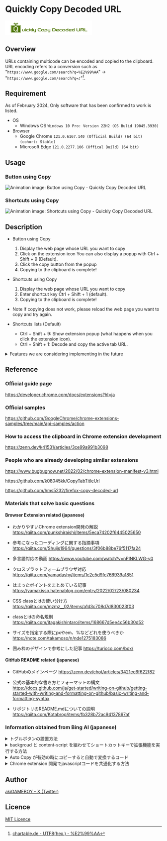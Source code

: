 # Quickly Copy Decoded URL

![Logo - Quickly Copy Decoded URL](https://github.com/akiGAMEBOY/Chrome-Ext_QuicklyCopyDecodedURL/blob/main/quickly-copy-decoded-url/images/qc-logo.png)

## Overview

URLs containing multicode can be encoded and copied to the clipboard.
URL encoding refers to a conversion such as "`https://www.google.com/search?q=%E2%99%AA`" → "`https://www.google.com/search?q=♪`"[^1].

[^1]: [chartable.de - UTF8(hex.) - %E2%99%AA](https://www.utf8-chartable.de/unicode-utf8-table.pl?start=9728&number=128&names=-#:~:text=e2%2099%20aa)

## Requirement

As of February 2024, Only software that has been confirmed to work is listed.

- OS
    - Windows OS
        `Windows 10 Pro: Version 22H2 (OS Bulid 19045.3930)`
- Browser
    - Google Chrome
        `121.0.6167.140 (Official Build) (64 bit) (cohort: Stable)`
    - Microsoft Edge
        `121.0.2277.106 (Offical Build) (64 bit)`

## Usage

### Button using Copy

![Animation image: Button using Copy - Quickly Copy Decoded URL](https://github.com/akiGAMEBOY/Chrome-Ext_QuicklyCopyDecodedURL/blob/main/quickly-copy-decoded-url/images/copy-manual.png)

### Shortcuts using Copy

![Animation image: Shortcuts using Copy - Quickly Copy Decoded URL](https://github.com/akiGAMEBOY/Chrome-Ext_QuicklyCopyDecodedURL/blob/main/quickly-copy-decoded-url/images/copy-shortcuts.png)


## Description

- Button using Copy
    1. Display the web page whose URL you want to copy
    1. Click on the extension icon
        You can also display a popup with Ctrl + Shift + 9 (Default).
    1. Click the copy button from the popup
    1. Copying to the clipboard is complete!

- Shortcuts using Copy
    1. Display the web page whose URL you want to copy
    1. Enter shortcut key
        Ctrl + Shift + 1 (default).
    1. Copying to the clipboard is complete!

- Note
    If copying does not work, please reload the web page you want to copy and try again. 

- Shortcuts lists (Default)
    - Ctrl + Shift + 9: Show extension popup (what happens when you click the extension icon).
    - Ctrl + Shift + 1: Decode and copy the active tab URL.

<details>
<summary>Features we are considering implementing in the future</summary>

- Auto copy function
    Detects when a regular copy command (Ctrl+C) is executed, such as by watching the clipboard for changes.
    A feature that automatically decodes and replaces the clipboard contents if it is determined to be a URL.
    I would like to be able to enable/disable this feature in settings.
    You can change the settings by placing a toggle button in Popup.html. Also, if possible, I would like to be able to switch settings using shortcut keys.
- Allow extensions to be copied by clicking their icon
    As of February 2024, clicking the extension icon displays a popup (popup.html), and clicking the copy button within the popup copies it.
    In the future, we believe it will be even more convenient to be able to click on the extension's icon and perform the copy process immediately without displaying a popup.

    However, due to the specifications of the extension, it seems that it is not possible to display a pop-up when clicking the icon and perform copy processing at the same time.
    If you want to copy the icon on click, remove the `default_popup` item in manifest.json and add the code that runs when the extension icon is clicked (`chrome.action.onClicked.addListener`) to must be added.

    At this time, we are focusing on the extensibility of our extensions, so we believe that pop-up display is essential, and this feature is a low priority.

    [Reference: stackoverflow.com - Extension icon click event not working manifest version 3](https://stackoverflow.com/questions/77796331/extension-icon-click-event-not-working-manifest-version-3)

- Implementation of Google Analytics
    Google Analytics is essential for analyzing how your extension is used.
    The analysis results can also be used as material for considering functions, such as improving functions or abolishing infrequently used functions.
    
    Note: It is necessary to clearly state the privacy policy before implementation.

- Add language
    As of February 2024, only two languages are supported: Japanese and English.
    I would like to give priority to countries that use multi-code keyboard input.

- Introduction of option screen
    After implementing the option screen, I would like to create the following setting items.
    - Auto copy function settings
    - Allow copying with extension icon depending on settings
        To implement it, as mentioned above, `chrome.action.onClicked.addListener` needs to be set in background.js.
        It might be useful if you could choose between displaying popup.html, copying it, or doing both depending on the settings (feasibility is unknown).
    - I want to change the copy format
        As of February 2024, the specification is to copy only the URL, but I would like to be able to change the following three patterns.
        - URL only (current spec)
        - Title and URL in markdown format `[title](url)`
        - Specify title and URL with delimiter `titile:url` etc.
    - Memo: How to implement options is as follows.

        ```diff json:Excerpt from manifest.json
        "permissions": [
            "storage",
            "clipboardWrite",
            "tabs",
            "alarms"
        ],
        "action": {
            "default_title": "__MSG_extTitle__",
            "default_popup": "popups/popup.html",
            "default_icon": {
            "32": "icons/32.png",
            "72": "icons/72.png",
            "128": "icons/128.png",
            "512": "icons/512.png"
            }
        },
        +  "options_page": "/options/options.html", ← 追加
        "commands": {
            "_execute_action": {
            "suggested_key": {
                "default": "Ctrl+Shift+9",
                "mac": "MacCtrl+Shift+9"
            },
            "description": "View Option."
            },
        ```

- Introducing dark mode
    This can probably be achieved by implementing code like the one below.
    Because it is necessary to adjust the background color and text color of individual objects by looking at the overall color,
    It seems like it will take a surprisingly long time.

    ```javascript:popup.js
    // Load
    window.onload = () => {
        // Get dark mode settings
        const isDarkMode = window.matchMedia('(prefers-color-scheme: dark)').matches;
        
        if (isDarkMode) {
            // For dark mode
            document.body.style.backgroundColor = "black";
            // After that, change the font color of the text here.
        } else {
            // Not dark mode
            document.body.style.backgroundColor = "white";
            // After that, change the font color of the text here.
        }
    }
    ```

- I want to change the extension icon depending on the copy mode.
    For example, use the following two patterns. In addition, when the extension itself is disabled, the icon changes to gray according to the specifications, so no special measures are required.
    - If the entire icon is green: Auto copy function is on
    - If only the border of the icon is green and the inside is transparent: Auto copy function is off

</details>

## Reference

### Official guide page

https://developer.chrome.com/docs/extensions?hl=ja

### Official samples

https://github.com/GoogleChrome/chrome-extensions-samples/tree/main/api-samples/action

### How to access the clipboard in Chrome extension  development

https://zenn.dev/k41531/articles/3ce99a991b3098

### People who are already developing similar extensions

https://www.bugbugnow.net/2022/02/chrome-extension-manifest-v3.html

https://github.com/k08045kk/CopyTabTitleUrl

https://github.com/hms5232/firefox-copy-decoded-url

### Materials that solve basic questions

#### Browser Extension related (japanese)

- わかりやすいChrome extension開発の解説
    https://qiita.com/punkshiraishi/items/5eca74202f6445025650

- 参考になったコーディングに関する指摘事項
    https://qiita.com/Shujis1964/questions/3f06b88be76f5117fa24

- 多言語対応の動画
    https://www.youtube.com/watch?v=nPINKLWG-y0

- クロスプラットフォームブラウザ対応
    https://qiita.com/yamadashy/items/1c2c5d9fc766939a1851

- はまったポイントをまとめている記事
    https://yamakisso.hatenablog.com/entry/2022/02/23/080234

- CSS classとidの使い分け方
    https://qiita.com/mzmz__02/items/a1d3c708d7d830023f03

- classとidの命名規則
    https://qiita.com/itagakishintaro/items/168667d5ee4c56b30d52

- サイズを指定する際にpxやem、%などどれを使うべきか
    https://note.com/takamoso/n/nde1275183086

- 囲み枠のデザインで参考にした記事
    https://turicco.com/box/

#### GitHub README related (japanese)

- GitHubのメインページ
    https://zenn.dev/chot/articles/3421ec6f622f82

- 公式の基本的な書き方とフォーマットの構文
    https://docs.github.com/ja/get-started/writing-on-github/getting-started-with-writing-and-formatting-on-github/basic-writing-and-formatting-syntax

- リポジトリのREADME.mdについての説明
    https://qiita.com/Kotabrog/items/fb328b72ac94137897af

### Information obtained from Bing AI (japanese)

<details>
<summary>トグルボタンの設置方法</summary>

> ❓ Bing AIに聞く
> 
> Chromeの拡張機能の開発で下記の要件を満たしているソースコードを提供してください。
> ・トグルボタンを設置
> ・トグルボタンでBoolean型の設定情報を保持可能
> ・manifest_versionは「3」で作成
> ・HTMLやJavascript、cssはわけてソースコードを生成
-----
> ✅ Bing AIの回答
> 
> こんにちは、これはBingです。Chromeの拡張機能の開発に関するお手伝いができると嬉しいです。😊
> 
> ご要件に沿って、トグルボタンでBoolean型の設定情報を保持できるChromeの拡張機能のソースコードを生成しました。manifest_versionは「3」に設定し、HTMLやJavascript、cssは別々のファイルに分けました。ソースコードは以下の通りです。
> 
> ```html
> <!-- popup.html -->
> <body>
>   <button id="toggle"></button>
>   <script src="popup.js"></script>
> </body>
> ```
> 
> ```css
> /* style.css */
> #toggle {
>   width: 100px;
>   height: 50px;
>   border: none;
>   border-radius: 25px;
>   background-color: #ccc;
> }
> 
> #toggle.on {
>   background-color: #0f0;
> }
> 
> #toggle span {
>   display: block;
>   width: 40px;
>   height: 40px;
>   margin: 5px;
>   border-radius: 20px;
>   background-color: #fff;
>   transition: margin 0.3s;
> }
> 
> #toggle.on span {
>   margin-left: 55px;
> }
> ```
> 
> ```javascript
> // popup.js
> let enabled = false; // disabled by default
> let myButton = document.getElementById("toggle");
> 
> // set the initial state of the button
> chrome.storage.local.get("enabled", (data) => {
>   enabled = !!data.enabled;
>   myButton.classList.toggle("on", enabled);
> });
> 
> // toggle the state of the button
> myButton.onclick = () => {
>   enabled = !enabled;
>   myButton.classList.toggle("on", enabled);
>   chrome.storage.local.set({ enabled: enabled });
> };
> ```
> 
> ```json
> // manifest.json
> {
>   "name": "Toggle Extension",
>   "version": "1.0",
>   "manifest_version": 3,
>   "action": {
>     "default_icon": {
>       "16": "icon16.png",
>       "24": "icon24.png",
>       "32": "icon32.png"
>     },
>     "default_title": "Toggle Me",
>     "default_popup": "popup.html"
>   },
>   "background": {
>     "service_worker": "background.js"
>   },
>   "permissions": ["storage"]
> }
> ```
> 
> このソースコードは、[Stack Overflow](^1^)の回答¹を参考にしています。もっと詳しい情報やチュートリアルが必要な場合は、[Chrome for Developers](^2^)のサイト²や[DEV Community](^3^)の記事³、[Groovyweb](^4^)のブログ⁴などをご覧ください。
> 
> この回答はお役に立ちましたか？😊
> 
> ソース: Bing との会話 2024/1/23
> (1) Chrome Extension to show a toggle to enable/disable extension. https://stackoverflow.com/questions/54727978/chrome-extension-to-show-a-toggle-to-enable-disable-extension.
> (2) Chrome Extension to show a toggle to enable/disable extension. https://stackoverflow.com/questions/54727978/chrome-extension-to-show-a-toggle-to-enable-disable-extension.
> (3) chrome.action | API | Chrome for Developers. https://developer.chrome.com/docs/extensions/reference/api/action.
> (4) chrome.action | API | Chrome for Developers. https://developer.chrome.com/docs/extensions/reference/api/action.
> (5) How To Built A Chrome Extension - DEV Community. https://dev.to/yourdevguy/how-to-built-a-chrome-extension-k1a.
> (6) How To Built A Chrome Extension - DEV Community. https://dev.to/yourdevguy/how-to-built-a-chrome-extension-k1a.
> (7) Essential Guide For Chrome Extension Development in 2023 .... https://www.groovyweb.co/blog/chrome-extension-development-essential-guide/.
> (8) Essential Guide For Chrome Extension Development in 2023 .... https://www.groovyweb.co/blog/chrome-extension-development-essential-guide/.
　
> ❓ Bing AIに聞く
> 
> Chrome Extetionの開発で下記の要件を満たしたソースコードを提供してください。
> ・manifest_version が 3
> ・popup.htmlにトグルボタンを配置
> ・トグルボタンを保存
> ・各コードの正しいとされているコーディングルールに従う
-----
> ✅ Bing AIの回答
> 
> こんにちは、これはBingです。コードに関する質問にお答えします。😊
> 
> Chrome Extetionの開発でmanifest_version が 3でpopup.htmlにトグルボタンを配置し、トグルボタンを保存し、各コードの正しいとされているコーディングルールに従う方法は、以下のようになります。
> 
> まず、manifest.jsonファイルを作成します。このファイルでは、拡張機能の基本的な情報や機能を定義します。manifest_version は 3と指定します。また、actionキーでpopup.htmlを指定します。このファイルは、アイコンをクリックしたときに表示されるポップアップページです。permissionsキーで必要な権限を指定します。今回は、タブの情報やストレージのアクセスを行うためにtabs権限とstorage権限を指定します。¹
> 
> ```json
> {
>   "manifest_version": 3,
>   "name": "Toggle Button Extension",
>   "version": "1.0",
>   "description": "A simple extension that adds a toggle button to the popup page and saves its state.",
>   "action": {
>     "default_popup": "popup.html"
>   },
>   "permissions": [
>     "tabs",
>     "storage"
>   ]
> }
> ```
> 
> 次に、popup.htmlファイルを作成します。このファイルでは、ポップアップページの見た目や動作を定義します。トグルボタンは、inputタグのtype属性をcheckboxにして作成します。また、labelタグでトグルボタンの見た目をカスタマイズします。² さらに、scriptタグでpopup.jsファイルを読み込みます。このファイルでは、トグルボタンの状態を取得や保存を行います。
> 
> ```html
> <!DOCTYPE html>
> <html>
> <head>
>   <style>
>     /* トグルボタンの見た目をカスタマイズするCSS */
>     input[type=checkbox] {
>       display: none;
>     }
> 
>     label {
>       display: inline-block;
>       width: 60px;
>       height: 34px;
>       background: #ccc;
>       border-radius: 34px;
>       position: relative;
>       cursor: pointer;
>     }
> 
>     label:after {
>       content: "";
>       display: block;
>       width: 26px;
>       height: 26px;
>       background: #fff;
>       border-radius: 50%;
>       position: absolute;
>       top: 4px;
>       left: 4px;
>       transition: 0.3s;
>     }
> 
>     input:checked + label {
>       background: #66bb6a;
>     }
> 
>     input:checked + label:after {
>       left: 30px;
>     }
>   </style>
> </head>
> <body>
>   <h1>Toggle Button Extension</h1>
>   <p>This is a simple extension that adds a toggle button to the popup page and saves its state.</p>
>   <!-- トグルボタンを作成するHTML -->
>   <input type="checkbox" id="toggle-button">
>   <label for="toggle-button"></label>
>   <!-- トグルボタンの状態を取得や保存するJavaScript -->
>   <script src="popup.js"></script>
> </body>
> </html>
> ```
> 
> 最後に、popup.jsファイルを作成します。このファイルでは、トグルボタンの状態を取得や保存を行います。chrome.storage APIを使って、トグルボタンの状態をローカルストレージに保存します。³ また、トグルボタンの変更イベントを監視して、状態を更新します。さらに、タブの情報を取得して、トグルボタンの状態に応じて何らかの処理を行うこともできます。⁴
> 
> ```javascript
> // トグルボタンの要素を取得
> const toggleButton = document.getElementById("toggle-button");
> 
> // ポップアップページが読み込まれたときに、トグルボタンの状態をローカルストレージから取得
> chrome.storage.local.get("toggleState", (data) => {
>   // ローカルストレージに保存されている場合は、その値を反映
>   if (data.toggleState !== undefined) {
>     toggleButton.checked = data.toggleState;
>   }
>   // ローカルストレージに保存されていない場合は、デフォルト値を反映
>   else {
>     toggleButton.checked = false;
>   }
> });
> 
> // トグルボタンの変更イベントを監視
> toggleButton.addEventListener("change", () => {
>   // トグルボタンの状態をローカルストレージに保存
>   chrome.storage.local.set({ toggleState: toggleButton.checked });
>   // アクティブなタブの情報を取得
>   chrome.tabs.query({ active: true, currentWindow: true }, (tabs) => {
>     // トグルボタンの状態に応じて、何らかの処理を行う
>     if (toggleButton.checked) {
>       // 例えば、タブのタイトルとURLをアラートで表示する
>       alert(`タブのタイトル: ${tabs[0].title}\nタブのURL: ${tabs[0].url}`);
>     } else {
>       // 例えば、何もしない
>     }
>   });
> });
> ```
> 
> 以上で、manifest_version が 3でpopup.htmlにトグルボタンを配置し、トグルボタンを保存し、各コードの正しいとされているコーディングルールに従う方法のソースコードは完成です。このコードをzipファイルに圧縮して、Chromeの拡張機能管理ページで読み込むと、拡張機能が動作します。⁵
> 
> もし、このコードについてもっと詳しく知りたい場合は、以下のウェブサイトを参考にしてみてください。¹²³⁴⁵
> 
> 私は、このコードを改善したり、他の機能を追加したりすることもできます。それとも、他の質問がありますか？😊
> 
> ソース: Bing との会話 2024/1/26
> (1) Chrome の拡張機能を Manifest V3 に対応する | バグ取りの日々. https://www.bugbugnow.net/2022/02/chrome-extension-manifest-v3.html.
> (2) 自分の作ったChrome拡張をManifest Version 3に対応させる - Zenn. https://zenn.dev/satoshie/articles/aa62f01faddd84.
> (3) Chrome拡張機能を「Manifest V3」に対応する手順 | ソフトアンテナ. https://softantenna.com/blog/chrome-extension-manifest-v3/.
> (4) Chrome拡張機能の概要から公開まで(ManifestV3対応) ~概要編 .... https://zenn.dev/kumomomo/articles/c4b5b363cab8f0.
> (5) Chrome拡張機能 manifest.json Ver.3の書き方 #JavaScript - Qiita. https://qiita.com/shiro1212/items/12f0a767494a7b2ab0b3.
> (6) undefined. https://developer.chrome.com/docs/extensions/reference/offscreen/.
> (7) undefined. https://developer.chrome.com/blog/mv2-transition/.

</details>

<details>
<summary>backgroud と content-script を組わせてショートカットキーで拡張機能を実行する方法</summary>

>こんにちは、これはBingです。Chrome拡張機能の開発に興味があるのですね。😊
>
> Chrome拡張機能のmanifest_versionの「3」でbackgroundのservice_workerとcontent_scriptsを使いショートカットキーでクリップボードにコピーするソースコードを作成するには、以下の手順を参考にしてください。
>
>- manifest.jsonファイルを作成し、必要な設定を記述します。¹²³⁴⁵
>    - manifest_versionを3に設定します。
>    - name, version, description, iconsなどの基本情報を設定します。
>    - actionにdefault_iconとdefault_popupを設定します。default_iconは拡張機能のアイコンを、default_popupはアイコンをクリックしたときに表示されるポップアップのHTMLファイルを指定します。
>    - backgroundにservice_workerを設定します。service_workerはバックグラウンドで実行されるJavaScriptファイルを指定します。manifest_versionが3の場合、service_workerは1つのファイルだけ指定できます。
>    - content_scriptsにmatches, js, cssを設定します。matchesはコンテンツスクリプトが挿入されるページのパターンを、jsとcssは挿入されるJavaScriptファイルとCSSファイルを指定します。
>    - commandsにinject-scriptを設定します。inject-scriptはショートカットキーで実行されるコマンドを指定します。suggested_keyにはショートカットキーの組み合わせを、descriptionにはコマンドの説明を指定します。
>    - permissionsにclipboardWrite, activeTab, scriptingを設定します。clipboardWriteはクリップボードに書き込む権限を、activeTabはアクティブなタブにアクセスする権限を、scriptingはタブにスクリプトを注入する権限を指定します。
>    - host_permissionsに<all_urls>を設定します。<all_urls>は拡張機能がアクセスできるすべてのURLを指定します。
>- popup.htmlファイルを作成し、ポップアップの内容を記述します。¹²³⁴⁵
>    - HTMLの基本構造を記述します。
>    - headタグにmetaタグとtitleタグを記述します。metaタグは文字コードをUTF-8に設定します。titleタグはポップアップのタイトルを設定します。
>    - headタグにlinkタグを記述します。linkタグはポップアップのスタイルを指定するCSSファイルを読み込みます。
>    - bodyタグにh1タグとpタグを記述します。h1タグは拡張機能の名前を、pタグはショートカットキーの使い方を記述します。
>- popup.cssファイルを作成し、ポップアップのスタイルを記述します。¹²³⁴⁵
>    - bodyタグにフォントファミリーとマージンを設定します。
>    - h1タグに色を設定します。
>    - pタグにフォントサイズを設定します。
>- background.jsファイルを作成し、バックグラウンドで実行されるスクリプトを記述します。¹²³⁴⁵
>    - chrome.commands.onCommand.addListenerを使ってコマンドが実行されたときのイベントリスナーを登録します。コマンドの名前を引数に取ります。
>    - chrome.tabs.queryを使ってアクティブなタブと現在のウィンドウに一致するタブを取得します。コールバック関数にタブの配列を引数に取ります。
>    - 配列の最初の要素をアクティブなタブとして変数に代入します。
>    - アクティブなタブのタイトルとURLを変数に代入します。
>    - タイトルとURLをMarkdown形式で結合した文字列を変数に代入します。
>    - chrome.tabs.sendMessageを使ってアクティブなタブにメッセージを送ります。タブのIDとメッセージのオブジェクトを引数に取ります。メッセージのオブジェクトにはコマンドと文字列をプロパティに持たせます。
>    - promiseをキャッチしてエラーを処理します。
>- content-script.jsファイルを作成し、コンテンツスクリプトとして実行されるスクリプトを記述します。¹²³⁴⁵
>    - chrome.runtime.onMessage.addListenerを使ってバックグラウンドスクリプトからメッセージを受け取るイベントリスナーを登録します。メッセージのオブジェクトを引数に取ります。
>    - メッセージのオブジェクトから文字列を取り出します。
>    - document.createElementを使ってテキストエリアを作成します。テキストエリアのvalueに文字列を設定します。document.body.appendChildを使ってテキストエリアをドキュメントに追加します。
>    - textArea.selectを使ってテキストエリアを選択します。document.execCommandを使ってクリップボードにコピーします。
>    - document.body.removeChildを使ってテキストエリアをドキュメントから削除します。
>    - alertを使ってコピーしたことを通知します。
>
>これらのファイルを適切なフォルダに保存して、Chromeの拡張機能管理画面から読み込むと、拡張機能が動作するはずです。¹²³⁴⁵
>
>もし、Chrome拡張機能の開発に関する他の質問があれば、お気軽にお尋ねください。😊
>
>以下は、各ファイルのコードの例です。
>
>```html
><!-- popup.html -->
><!DOCTYPE html>
><html>
><head>
>  <meta charset="UTF-8">
>  <title>TitleURL Copier</title>
>  <link rel="stylesheet" href="popup.css">
></head>
><body>
>  <h1>TitleURL Copier</h1>
>  <p>Press Ctrl+Shift+Y (or Command+Shift+Y on Mac) to copy the title and URL of the current page to the clipboard in Markdown format.</p>
></body>
></html>
>```
>
>```css
>/* popup.css */
>body {
>  font-family: Arial, sans-serif;
>  margin: 10px;
>}
>
>h1 {
>  color: #3c78d8;
>}
>
>p {
>  font-size: 14px;
>}
>```
>
>```javascript
>// background.js
>chrome.commands.onCommand.addListener(function(command) {
>  chrome.tabs.query({active: true, currentWindow: true}, function(tabs) {
>    var activeTab = tabs [0];
>    var title = activeTab.title;
>    var url = activeTab.url;
>    var result = '[' + title + '](' + url + ')';
>    // Send a message to the content script
>    (async () => {
>      chrome.tabs.sendMessage(activeTab.id, {command: "copy", text: result})
>      // Catch any error
>      .catch(error => {
>        console.error(error);
>      });
>    })();
>  });
>});
>
>// content-script.js
>// Listen for messages from the background script
>chrome.runtime.onMessage.addListener(function(request) {
>  // Create a textarea with the text to copy
>  const textArea = document.createElement('textarea');
>  textArea.value = request.text;
>  document.body.appendChild(textArea);
>  // Select the textarea and copy to the clipboard
>  textArea.select();
>  document.execCommand('copy');
>  // Remove the textarea
>  document.body.removeChild(textArea);
>  alert('Copied the title and URL of the current page to the clipboard');
>});
>```
>
>```json
>// manifest.json
>{
>  "name": "TitleURL Copier",
>  "version": "1.0",
>  "manifest_version": 3,
>  "description": "Copies the URL and title of the current page to the clipboard in a specified format",
>  "icons": {
>    "16": "icon16.png",
>    "48": "icon48.png",
>    "128": "icon128.png"
>  },
>  "action": {
>    "default_icon": "popup16.png",
>    "default_popup": "popup.html"
>  },
>  "background": {
>    "service_worker": "background.js"
>  },
>  "content_scripts": [
>    {
>      "matches": ["<all_urls>"],
>      "js": ["content-script.js"]
>    }
>  ],
>  "commands": {
>    "inject-script": {
>      "suggested_key": {
>        "default": "Ctrl+Shift+Y",
>        "mac": "Command+Shift+Y"
>      },
>      "description": "Inject a script on the page"
>    }
>  },
>  "permissions": ["clipboardWrite","activeTab","scripting"],
>  "host_permissions": ["<all_urls>"]
>}
>```
>
>これらのコードを適切なフォルダに保存して、Chromeの拡張機能管理画面から読み込むと、拡張機能が動作するはずです。¹²³⁴⁵
>
>もし、Chrome拡張機能の開発に関する他の質問があれば、お気軽にお尋ねください。😊
>
>ソース: Bing との会話 2024/1/24
>(1) Chrome拡張機能 manifest.json Ver.3の書き方 #JavaScript - Qiita. https://qiita.com/shiro1212/items/12f0a767494a7b2ab0b3.
>(2) 自分の作ったChrome拡張をManifest Version 3に対応させる - Zenn. https://zenn.dev/satoshie/articles/aa62f01faddd84.
>(3) Chrome拡張機能を「Manifest V3」に対応する手順 | ソフトアンテナ. https://softantenna.com/blog/chrome-extension-manifest-v3/.
>(4) Chrome拡張機能のmanifestファイルをversion2からversion3へ .... https://blog.holyblue.jp/entry/2021/05/03/105010.
>(5) Chrome拡張機能の概要から公開まで(ManifestV3対応) ~概要編 .... https://zenn.dev/kumomomo/articles/c4b5b363cab8f0.
>(6) undefined. https://xxxxxxx.com/.
>(7) undefined. https://developer.chrome.com/extensions/declare_permissions.
>(8) undefined. https://developer.chrome.com/blog/mv2-transition/.

</details>

<details>
<summary>Auto Copy が有効の時にコピーすると自動で変換するコード</summary>

> ❓ Bing AIへの質問
> 
> 下記要件のChrome extensionのコードを提供してください。
> ・manifest_versionが3
> ・chrome.storage.localの設定情報を取得
> ・取得した設定情報が有効状態のとき、かつクリップボードの値が変更された事を契機にservice workerで実行
> ・service workerからクリップボードの値を受け取ったpopup.jsは値を変換してからクリップボードを書き換える
> ・コードは各ファイルにわけて提供
-----
> ✅ Bing AIの回答
> 
> こんにちは、これはBingです。Chrome extensionのコードを生成することができます。😊
> 
> あなたの要件に基づいて、以下のコードを提供します。コードはmanifest.json, background.js, popup.html, popup.jsの4つのファイルに分けられています。コードは参考文献¹²³⁴を参考にしています。
> 
> manifest.json
> ```json
> {
>   "manifest_version": 3,
>   "name": "Clipboard Extension",
>   "version": "1.0",
>   "description": "A Chrome extension that modifies the clipboard value",
>   "icons": {
>     "16": "icon16.png",
>     "48": "icon48.png",
>     "128": "icon128.png"
>   },
>   "action": {
>     "default_icon": "icon16.png",
>     "default_popup": "popup.html"
>   },
>   "background": {
>     "service_worker": "background.js"
>   },
>   "permissions": [
>     "storage",
>     "clipboardRead",
>     "clipboardWrite"
>   ],
>   "host_permissions": [
>     "<all_urls>"
>   ]
> }
> ```
> 
> background.js
> ```js
> // Listen for clipboard changes
> chrome.clipboard.onClipboardDataChanged.addListener(() => {
>   // Get the settings from chrome.storage.local
>   chrome.storage.local.get(["enabled", "transform"], (result) => {
>     // Check if the extension is enabled and the transform function is valid
>     if (result.enabled && typeof result.transform === "function") {
>       // Get the current clipboard value
>       chrome.clipboard.readText((text) => {
>         // Apply the transform function to the clipboard value
>         let newText = result.transform(text);
>         // Write the new value to the clipboard
>         chrome.clipboard.writeText(newText);
>         // Send a message to the popup.js with the old and new values
>         chrome.runtime.sendMessage({ oldText: text, newText: newText });
>       });
>     }
>   });
> });
> ```
> 
> popup.html
> ```html
> <html>
> <head>
>   <style>
>     body {
>       font-family: Arial, sans-serif;
>       width: 300px;
>       height: 200px;
>     }
>     #status {
>       color: green;
>       font-weight: bold;
>     }
>     #error {
>       color: red;
>       font-weight: bold;
>     }
>     #transform {
>       width: 280px;
>       height: 100px;
>     }
>   </style>
> </head>
> <body>
>   <h1>Clipboard Extension</h1>
>   <p>Enable or disable the extension:</p>
>   <input type="checkbox" id="enabled" checked>Enabled</input>
>   <p>Enter the transform function:</p>
>   <textarea id="transform">return text.toUpperCase();</textarea>
>   <p id="status"></p>
>   <p id="error"></p>
>   <script src="popup.js"></script>
> </body>
> </html>
> ```
> 
> popup.js
> ```js
> // Get the DOM elements
> let enabled = document.getElementById("enabled");
> let transform = document.getElementById("transform");
> let status = document.getElementById("status");
> let error = document.getElementById("error");
> 
> // Load the settings from chrome.storage.local
> chrome.storage.local.get(["enabled", "transform"], (result) => {
>   // Set the initial values of the checkbox and the textarea
>   enabled.checked = result.enabled;
>   transform.value = result.transform;
> });
> 
> // Listen for changes in the checkbox
> enabled.addEventListener("change", () => {
>   // Save the new value to chrome.storage.local
>   chrome.storage.local.set({ enabled: enabled.checked });
>   // Show a status message
>   status.textContent = "Extension " + (enabled.checked ? "enabled" : "disabled");
> });
> 
> // Listen for changes in the textarea
> transform.addEventListener("change", () => {
>   // Try to evaluate the transform function
>   try {
>     let func = new Function("text", transform.value);
>     // Save the new value to chrome.storage.local
>     chrome.storage.local.set({ transform: func });
>     // Show a status message
>     status.textContent = "Transform function updated";
>     // Clear any error message
>     error.textContent = "";
>   } catch (e) {
>     // Show an error message
>     error.textContent = "Invalid transform function: " + e.message;
>   }
> });
> 
> // Listen for messages from the background.js
> chrome.runtime.onMessage.addListener((message) => {
>   // Show a status message with the old and new clipboard values
>   status.textContent =
>     "Clipboard value changed from '" +
>     message.oldText +
>     "' to '" +
>     message.newText +
>     "'";
> });
> ```
> 
> ソース: Bing との会話 2024/1/26
> (1) Chrome拡張機能 manifest.json Ver.3の書き方 #JavaScript - Qiita. https://qiita.com/shiro1212/items/12f0a767494a7b2ab0b3.
> (2) [MV3] Chrome Extension 開発の教訓 #JavaScript - Qiita. https://qiita.com/ichitose/items/336bf5adb0fe3a985947.
> (3) Chrome拡張機能を「Manifest V3」に対応する手順 | ソフトアンテナ. https://softantenna.com/blog/chrome-extension-manifest-v3/.
> (4) Chrome拡張機能の概要から公開まで(ManifestV3対応) ~概要編 .... https://zenn.dev/kumomomo/articles/c4b5b363cab8f0.
> (5) undefined. https://xxxxxxx.com/.
> (6) undefined. https://developer.chrome.com/extensions/declare_permissions.
> (7) undefined. https://developer.chrome.com/docs/extensions/reference/action/.

</details>

<details>
<summary>Chrome extension 開発でjavascriptコードを共通化する方法</summary>

> ❓ Bing AIへの質問
> 
> Chrome extension 開発においてpopup.jsとcontent-script.js、background.jsそれぞれのjavascriptで共通で使用する関数の共通化する方法と使い方を実際のコードの具体例で教えて。
-----
> ✅ Bing AIの回答
> 
> こんにちは、これはBingです。Chrome extension 開発に関する質問をありがとうございます。😊
> 
> Chrome extension 開発では、popup.js, content-script.js, background.js などの異なるスクリプトファイルで共通で使用する関数を定義する方法はいくつかありますが、一般的な方法は以下のようなものです。
> 
> - 共通で使用する関数を別のスクリプトファイルにまとめて、それを各スクリプトファイルから読み込む
> - background.js で共通で使用する関数を定義して、それを他のスクリプトファイルから chrome.runtime.getBackgroundPage や chrome.runtime.sendMessage などのAPIを使って呼び出す
> 
> 具体的なコードの例を見てみましょう。
> 
> - 共通で使用する関数を別のスクリプトファイルにまとめて、それを各スクリプトファイルから読み込む
> 
> この方法では、例えば common.js というスクリプトファイルに共通で使用する関数を定義しておきます。例えば、以下のような関数です。
> 
> ```javascript
> // common.js
> 
> // 共通で使用する関数
> function hello(name) {
>   console.log("Hello, " + name);
> }
> ```
> 
> そして、このスクリプトファイルを popup.js や content-script.js などのスクリプトファイルから読み込んで使用します。読み込む方法は、manifest.json で js の配列に common.js を追加するか、HTMLファイルで script タグで common.js を指定するかのどちらかです。例えば、以下のようになります。
> 
> ```json
> // manifest.json
> 
> {
>   "manifest_version": 3,
>   "name": "Chrome extension sample",
>   "version": "1.0",
>   "content_scripts": [
>     {
>       "matches": ["<all_urls>"],
>       "js": ["common.js", "content-script.js"] // common.js を読み込む
>     }
>   ],
>   "action": {
>     "default_popup": "popup.html"
>   }
> }
> ```
> 
> ```html
> <!-- popup.html -->
> 
> <html>
>   <head>
>     <script src="common.js"></script> <!-- common.js を読み込む -->
>     <script src="popup.js"></script>
>   </head>
>   <body>
>     <button id="button">Click me</button>
>   </body>
> </html>
> ```
> 
> このようにして common.js を読み込んだら、popup.js や content-script.js などのスクリプトファイルで hello 関数を呼び出すことができます。例えば、以下のようになります。
> 
> ```javascript
> // popup.js
> 
> // ボタンがクリックされたら hello 関数を呼び出す
> document.getElementById("button").addEventListener("click", function() {
>   hello("popup"); // common.js で定義した関数を呼び出す
> });
> ```
> 
> ```javascript
> // content-script.js
> 
> // コンテンツスクリプトが実行されたら hello 関数を呼び出す
> hello("content-script"); // common.js で定義した関数を呼び出す
> ```
> 
> この方法の利点は、共通で使用する関数を一箇所にまとめることでコードの重複を避けられることや、各スクリプトファイルで直接関数を呼び出せることです。欠点は、共通で使用する関数が多くなると、読み込むスクリプトファイルが増えてパフォーマンスに影響する可能性があることや、スコープの衝突に注意する必要があることです。
> 
> - background.js で共通で使用する関数を定義して、それを他のスクリプトファイルから chrome.runtime.getBackgroundPage や chrome.runtime.sendMessage などのAPIを使って呼び出す
> 
> この方法では、background.js で共通で使用する関数を定義しておきます。例えば、以下のような関数です。
> 
> ```javascript
> // background.js
> 
> // 共通で使用する関数
> function hello(name, callback) {
>   callback("Hello, " + name);
> }
> ```
> 
> そして、この関数を popup.js や content-script.js などのスクリプトファイルから chrome.runtime.getBackgroundPage や chrome.runtime.sendMessage などのAPIを使って呼び出します。例えば、以下のようになります。
> 
> ```javascript
> // popup.js
> 
> // ボタンがクリックされたら background.js の hello 関数を呼び出す
> document.getElementById("button").addEventListener("click", function() {
>   // background.js の window オブジェクトを取得する
>   chrome.runtime.getBackgroundPage(function(bg) {
>     // hello 関数を呼び出してコールバック関数を渡す
>     bg.hello("popup", function(msg) {
>       // コールバック関数でメッセージを受け取る
>       console.log(msg); // Hello, popup
>     });
>   });
> });
> ```
> 
> ```javascript
> // content-script.js
> 
> // コンテンツスクリプトが実行されたら background.js の hello 関数を呼び出す
> // background.js にメッセージを送信する
> chrome.runtime.sendMessage({ name: "content-script" }, function(msg) {
>   // レスポンスを受け取る
>   console.log(msg); // Hello, content-script
> });
> 
> // background.js からメッセージを受け取るためのリスナーを登録する
> chrome.runtime.onMessage.addListener(function(request, sender, sendResponse) {
>   // hello 関数を呼び出してコールバック関数を渡す
>   hello(request.name, function(msg) {
>     // コールバック関数でメッセージを受け取ってレスポンスとして返す
>     sendResponse(msg);
>   });
>   // 非同期でレスポンスを返す場合は true を返す
>   return true;
> });
> ```
> 
> この方法の利点は、background.js が常に実行されているので、共通で使用する関数をいつでも呼び出せることや、スコープの衝突を気にしなくてよいことです。欠点は、関数の呼び出しにメッセージ通信のAPIを使う必要があることや、非同期処理に注意する必要があることです。
> 
> 以上が、Chrome extension 開発においてpopup.jsとcontent-script.js、background.jsそれぞれのjavascriptで共通で使用する関数の共通化する方法と使い方の実際のコードの具体例です。参考になれば幸いです。😊
> 
> もっと詳しく知りたい場合は、以下のリンクをご覧ください。
> 
> - [ChromeExtensionでポップアップからコンテンツへメッセージ連動させる #JavaScript](^1^) - Qiita
> - [Chrome Extension の作り方 (その2: Contents Script)](^2^) - Qiita
> - [Chrome extensionでbackground.jsからpopup.jsの関数を呼びたい](^3^) - Stack Overflow
> - [Chrome拡張でページ内のwindowオブジェクトを取得してpopupやbackgroundから使う](^4^) - Zenn
> 
> ソース: Bing との会話 2024/1/26
> (1) ChromeExtensionでポップアップからコンテンツへメッセージ連動さ .... https://qiita.com/fsd-tomo-yoshida/items/c200b6705d3626cc04f2.
> (2) Chrome Extension の作り方 (その2: Contents Script) - Qiita. https://qiita.com/sakaimo/items/6b7b464de4bdcad18802.
> (3) Chrome extensionでbackground.jsからpopup.jsの関数を呼び .... https://ja.stackoverflow.com/questions/19411/chrome-extension%e3%81%a7background-js%e3%81%8b%e3%82%89popup-js%e3%81%ae%e9%96%a2%e6%95%b0%e3%82%92%e5%91%bc%e3%81%b3%e3%81%9f%e3%81%84.
> (4) Chrome拡張でページ内のwindowオブジェクトを取得してpopupや .... https://zenn.dev/ellreka/articles/799632c02d1cb5.
> (5) undefined. https://www.google.com/.
> (6) undefined. http://example.com/.
</details>

## Author

[akiGAMEBOY - X (Twitter)](https://twitter.com/haretokidoki_x)

## Licence

[MIT Licence](https://github.com/akiGAMEBOY/Chrome-Ext_QuicklyCopyDecodedURL/blob/main/LICENSE)
